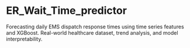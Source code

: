 # ER_Wait_Time_predictor
Forecasting daily EMS dispatch response times using time series features and XGBoost. Real-world healthcare dataset, trend analysis, and model interpretability.
